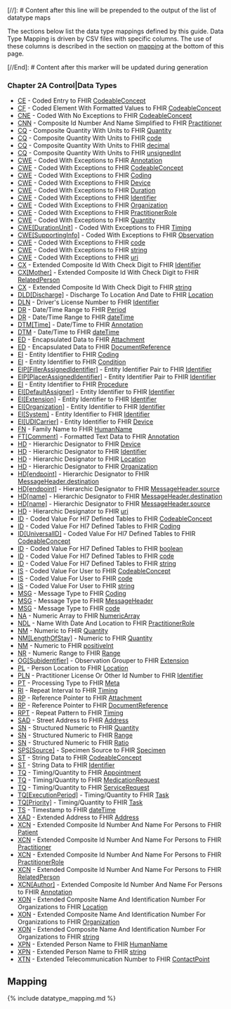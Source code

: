[//]: # Content after this line will be prepended to the output of the list of datatype maps

The sections below list the data type mappings defined by this guide.
Data Type Mapping is driven by CSV files with specific columns. The use of these columns
is described in the section on [mapping](#mapping) at the bottom of this page.

[//End]: # Content after this marker will be updated during generation

### Chapter 2A  Control|Data Types

* [CE](ConceptMap-datatype-ce-to-codeableconcept.html) - Coded Entry to FHIR [CodeableConcept](http://hl7.org/fhir/R4/datatypes.html#codeableconcept)
* [CF](ConceptMap-datatype-cf-to-codeableconcept.html) - Coded Element With Formatted Values to FHIR [CodeableConcept](http://hl7.org/fhir/R4/datatypes.html#codeableconcept)
* [CNE](ConceptMap-datatype-cne-to-codeableconcept.html) - Coded With No Exceptions to FHIR [CodeableConcept](http://hl7.org/fhir/R4/datatypes.html#codeableconcept)
* [CNN](ConceptMap-datatype-cnn-to-practitioner.html) - Composite Id Number And Name Simplified to FHIR [Practitioner](http://hl7.org/fhir/R4/practitioner.html)
* [CQ](ConceptMap-datatype-cq-to-quantity.html) - Composite Quantity With Units to FHIR [Quantity](http://hl7.org/fhir/R4/datatypes.html#quantity)
* [CQ](ConceptMap-datatype-cq-to-code.html) - Composite Quantity With Units to FHIR [code](http://hl7.org/fhir/R4/datatypes.html#code)
* [CQ](ConceptMap-datatype-cq-to-decimal.html) - Composite Quantity With Units to FHIR [decimal](http://hl7.org/fhir/R4/datatypes.html#decimal)
* [CQ](ConceptMap-datatype-cq-to-unsignedint.html) - Composite Quantity With Units to FHIR [unsignedInt](http://hl7.org/fhir/R4/datatypes.html#unsignedint)
* [CWE](ConceptMap-datatype-cwe-to-annotation.html) - Coded With Exceptions to FHIR [Annotation](http://hl7.org/fhir/R4/datatypes.html#annotation)
* [CWE](ConceptMap-datatype-cwe-to-codeableconcept.html) - Coded With Exceptions to FHIR [CodeableConcept](http://hl7.org/fhir/R4/datatypes.html#codeableconcept)
* [CWE](ConceptMap-datatype-cwe-to-coding.html) - Coded With Exceptions to FHIR [Coding](http://hl7.org/fhir/R4/datatypes.html#coding)
* [CWE](ConceptMap-datatype-cwe-to-device.html) - Coded With Exceptions to FHIR [Device](http://hl7.org/fhir/R4/device.html)
* [CWE](ConceptMap-datatype-cwe-to-duration.html) - Coded With Exceptions to FHIR [Duration](http://hl7.org/fhir/R4/datatypes.html#duration)
* [CWE](ConceptMap-datatype-cwe-to-identifier.html) - Coded With Exceptions to FHIR [Identifier](http://hl7.org/fhir/R4/datatypes.html#identifier)
* [CWE](ConceptMap-datatype-cwe-to-organization.html) - Coded With Exceptions to FHIR [Organization](http://hl7.org/fhir/R4/organization.html)
* [CWE](ConceptMap-datatype-cwe-to-practitionerrole.html) - Coded With Exceptions to FHIR [PractitionerRole](http://hl7.org/fhir/R4/practitionerrole.html)
* [CWE](ConceptMap-datatype-cwe-to-quantity.html) - Coded With Exceptions to FHIR [Quantity](http://hl7.org/fhir/R4/datatypes.html#quantity)
* [CWE[DurationUnit]](ConceptMap-datatype-cwe-durationunit-to-timing.html) - Coded With Exceptions to FHIR [Timing](http://hl7.org/fhir/R4/datatypes.html#timing)
* [CWE[SupportingInfo]](ConceptMap-datatype-cwe-supportinginfo-to-observation.html) - Coded With Exceptions to FHIR [Observation](http://hl7.org/fhir/R4/observation.html)
* [CWE](ConceptMap-datatype-cwe-to-code.html) - Coded With Exceptions to FHIR [code](http://hl7.org/fhir/R4/datatypes.html#code)
* [CWE](ConceptMap-datatype-cwe-to-string.html) - Coded With Exceptions to FHIR [string](http://hl7.org/fhir/R4/datatypes.html#string)
* [CWE](ConceptMap-datatype-cwe-to-uri.html) - Coded With Exceptions to FHIR [uri](http://hl7.org/fhir/R4/datatypes.html#uri)
* [CX](ConceptMap-datatype-cx-to-identifier.html) - Extended Composite Id With Check Digit to FHIR [Identifier](http://hl7.org/fhir/R4/datatypes.html#identifier)
* [CX[Mother]](ConceptMap-datatype-cx-mother-to-relatedperson.html) - Extended Composite Id With Check Digit to FHIR [RelatedPerson](http://hl7.org/fhir/R4/relatedperson.html)
* [CX](ConceptMap-datatype-cx-to-string.html) - Extended Composite Id With Check Digit to FHIR [string](http://hl7.org/fhir/R4/datatypes.html#string)
* [DLD[Discharge]](ConceptMap-datatype-dld-discharge-to-location.html) - Discharge To Location And Date to FHIR [Location](http://hl7.org/fhir/R4/location.html)
* [DLN](ConceptMap-datatype-dln-to-identifier.html) - Driver's License Number to FHIR [Identifier](http://hl7.org/fhir/R4/datatypes.html#identifier)
* [DR](ConceptMap-datatype-dr-to-period.html) - Date/Time Range to FHIR [Period](http://hl7.org/fhir/R4/datatypes.html#period)
* [DR](ConceptMap-datatype-dr-to-datetime.html) - Date/Time Range to FHIR [dateTime](http://hl7.org/fhir/R4/datatypes.html#datetime)
* [DTM[Time]](ConceptMap-datatype-dtm-time-to-annotation.html) - Date/Time to FHIR [Annotation](http://hl7.org/fhir/R4/datatypes.html#annotation)
* [DTM](ConceptMap-datatype-dtm-to-datetime.html) - Date/Time to FHIR [dateTime](http://hl7.org/fhir/R4/datatypes.html#datetime)
* [ED](ConceptMap-datatype-ed-to-attachment.html) - Encapsulated Data to FHIR [Attachment](http://hl7.org/fhir/R4/datatypes.html#attachment)
* [ED](ConceptMap-datatype-ed-to-documentreference.html) - Encapsulated Data to FHIR [DocumentReference](http://hl7.org/fhir/R4/documentreference.html)
* [EI](ConceptMap-datatype-ei-to-coding.html) - Entity Identifier to FHIR [Coding](http://hl7.org/fhir/R4/datatypes.html#coding)
* [EI](ConceptMap-datatype-ei-to-condition.html) - Entity Identifier to FHIR [Condition](http://hl7.org/fhir/R4/condition.html)
* [EIP[FillerAssignedIdentifier]](ConceptMap-datatype-eip-fillerassignedidentifier-to-identifier.html) - Entity Identifier Pair to FHIR [Identifier](http://hl7.org/fhir/R4/datatypes.html#identifier)
* [EIP[PlacerAssignedIdentifier]](ConceptMap-datatype-eip-placerassignedidentifier-to-identifier.html) - Entity Identifier Pair to FHIR [Identifier](http://hl7.org/fhir/R4/datatypes.html#identifier)
* [EI](ConceptMap-datatype-ei-to-procedure.html) - Entity Identifier to FHIR [Procedure](http://hl7.org/fhir/R4/procedure.html)
* [EI[DefaultAssigner]](ConceptMap-datatype-ei-defaultassigner-to-identifier.html) - Entity Identifier to FHIR [Identifier](http://hl7.org/fhir/R4/datatypes.html#identifier)
* [EI[Extension]](ConceptMap-datatype-ei-extension-to-identifier.html) - Entity Identifier to FHIR [Identifier](http://hl7.org/fhir/R4/datatypes.html#identifier)
* [EI[Organization]](ConceptMap-datatype-ei-organization-to-identifier.html) - Entity Identifier to FHIR [Identifier](http://hl7.org/fhir/R4/datatypes.html#identifier)
* [EI[System]](ConceptMap-datatype-ei-system-to-identifier.html) - Entity Identifier to FHIR [Identifier](http://hl7.org/fhir/R4/datatypes.html#identifier)
* [EI[UDICarrier]](ConceptMap-datatype-ei-udicarrier-to-device.html) - Entity Identifier to FHIR [Device](http://hl7.org/fhir/R4/device.html)
* [FN](ConceptMap-datatype-fn-to-humanname.html) - Family Name to FHIR [HumanName](http://hl7.org/fhir/R4/datatypes.html#humanname)
* [FT[Comment]](ConceptMap-datatype-ft-comment-to-annotation.html) - Formatted Text Data to FHIR [Annotation](http://hl7.org/fhir/R4/datatypes.html#annotation)
* [HD](ConceptMap-datatype-hd-to-device.html) - Hierarchic Designator to FHIR [Device](http://hl7.org/fhir/R4/device.html)
* [HD](ConceptMap-datatype-hd-to-identifier.html) - Hierarchic Designator to FHIR [Identifier](http://hl7.org/fhir/R4/datatypes.html#identifier)
* [HD](ConceptMap-datatype-hd-to-location.html) - Hierarchic Designator to FHIR [Location](http://hl7.org/fhir/R4/location.html)
* [HD](ConceptMap-datatype-hd-to-organization.html) - Hierarchic Designator to FHIR [Organization](http://hl7.org/fhir/R4/organization.html)
* [HD[endpoint]](ConceptMap-datatype-hd-endpoint-to-messageheader-destination.html) - Hierarchic Designator to FHIR [MessageHeader.destination](http://hl7.org/fhir/R4/messageheader-definitions.html#messageheader.destination)
* [HD[endpoint]](ConceptMap-datatype-hd-endpoint-to-messageheader-source.html) - Hierarchic Designator to FHIR [MessageHeader.source](http://hl7.org/fhir/R4/messageheader-definitions.html#messageheader.source)
* [HD[name]](ConceptMap-datatype-hd-name-to-messageheader-destination.html) - Hierarchic Designator to FHIR [MessageHeader.destination](http://hl7.org/fhir/R4/messageheader-definitions.html#messageheader.destination)
* [HD[name]](ConceptMap-datatype-hd-name-to-messageheader-source.html) - Hierarchic Designator to FHIR [MessageHeader.source](http://hl7.org/fhir/R4/messageheader-definitions.html#messageheader.source)
* [HD](ConceptMap-datatype-hd-to-uri.html) - Hierarchic Designator to FHIR [uri](http://hl7.org/fhir/R4/datatypes.html#uri)
* [ID](ConceptMap-datatype-id-to-codeableconcept.html) - Coded Value For Hl7 Defined Tables to FHIR [CodeableConcept](http://hl7.org/fhir/R4/datatypes.html#codeableconcept)
* [ID](ConceptMap-datatype-id-to-coding.html) - Coded Value For Hl7 Defined Tables to FHIR [Coding](http://hl7.org/fhir/R4/datatypes.html#coding)
* [ID[UniversalID]](ConceptMap-datatype-id-universalid-to-codeableconcept.html) - Coded Value For Hl7 Defined Tables to FHIR [CodeableConcept](http://hl7.org/fhir/R4/datatypes.html#codeableconcept)
* [ID](ConceptMap-datatype-id-to-boolean.html) - Coded Value For Hl7 Defined Tables to FHIR [boolean](http://hl7.org/fhir/R4/datatypes.html#boolean)
* [ID](ConceptMap-datatype-id-to-code.html) - Coded Value For Hl7 Defined Tables to FHIR [code](http://hl7.org/fhir/R4/datatypes.html#code)
* [ID](ConceptMap-datatype-id-to-string.html) - Coded Value For Hl7 Defined Tables to FHIR [string](http://hl7.org/fhir/R4/datatypes.html#string)
* [IS](ConceptMap-datatype-is-to-codeableconcept.html) - Coded Value For User to FHIR [CodeableConcept](http://hl7.org/fhir/R4/datatypes.html#codeableconcept)
* [IS](ConceptMap-datatype-is-to-code.html) - Coded Value For User to FHIR [code](http://hl7.org/fhir/R4/datatypes.html#code)
* [IS](ConceptMap-datatype-is-to-string.html) - Coded Value For User to FHIR [string](http://hl7.org/fhir/R4/datatypes.html#string)
* [MSG](ConceptMap-datatype-msg-to-coding.html) - Message Type to FHIR [Coding](http://hl7.org/fhir/R4/datatypes.html#coding)
* [MSG](ConceptMap-datatype-msg-to-messageheader.html) - Message Type to FHIR [MessageHeader](http://hl7.org/fhir/R4/messageheader.html)
* [MSG](ConceptMap-datatype-msg-to-code.html) - Message Type to FHIR [code](http://hl7.org/fhir/R4/datatypes.html#code)
* [NA](ConceptMap-datatype-na-to-numericarray.html) - Numeric Array to FHIR [NumericArray](http://hl7.org/fhir/R4/codesystem-numericarray.html)
* [NDL](ConceptMap-datatype-ndl-to-practitionerrole.html) - Name With Date And Location to FHIR [PractitionerRole](http://hl7.org/fhir/R4/practitionerrole.html)
* [NM](ConceptMap-datatype-nm-to-quantity.html) - Numeric to FHIR [Quantity](http://hl7.org/fhir/R4/datatypes.html#quantity)
* [NM[LengthOfStay]](ConceptMap-datatype-nm-lengthofstay-to-quantity.html) - Numeric to FHIR [Quantity](http://hl7.org/fhir/R4/datatypes.html#quantity)
* [NM](ConceptMap-datatype-nm-to-positiveint.html) - Numeric to FHIR [positiveInt](http://hl7.org/fhir/R4/datatypes.html#positiveint)
* [NR](ConceptMap-datatype-nr-to-range.html) - Numeric Range to FHIR [Range](http://hl7.org/fhir/R4/datatypes.html#range)
* [OG[Subidentifier]](ConceptMap-datatype-og-subidentifier-to-extension.html) - Observation Grouper to FHIR [Extension](http://hl7.org/fhir/R4/datatypes.html#extension)
* [PL](ConceptMap-datatype-pl-to-location.html) - Person Location to FHIR [Location](http://hl7.org/fhir/R4/location.html)
* [PLN](ConceptMap-datatype-pln-to-identifier.html) - Practitioner License Or Other Id Number to FHIR [Identifier](http://hl7.org/fhir/R4/datatypes.html#identifier)
* [PT](ConceptMap-datatype-pt-to-meta.html) - Processing Type to FHIR [Meta](http://hl7.org/fhir/R4/datatypes.html#meta)
* [RI](ConceptMap-datatype-ri-to-timing.html) - Repeat Interval to FHIR [Timing](http://hl7.org/fhir/R4/datatypes.html#timing)
* [RP](ConceptMap-datatype-rp-to-attachment.html) - Reference Pointer to FHIR [Attachment](http://hl7.org/fhir/R4/datatypes.html#attachment)
* [RP](ConceptMap-datatype-rp-to-documentreference.html) - Reference Pointer to FHIR [DocumentReference](http://hl7.org/fhir/R4/documentreference.html)
* [RPT](ConceptMap-datatype-rpt-to-timing.html) - Repeat Pattern to FHIR [Timing](http://hl7.org/fhir/R4/datatypes.html#timing)
* [SAD](ConceptMap-datatype-sad-to-address.html) - Street Address to FHIR [Address](http://hl7.org/fhir/R4/datatypes.html#address)
* [SN](ConceptMap-datatype-sn-to-quantity.html) - Structured Numeric to FHIR [Quantity](http://hl7.org/fhir/R4/datatypes.html#quantity)
* [SN](ConceptMap-datatype-sn-to-range.html) - Structured Numeric to FHIR [Range](http://hl7.org/fhir/R4/datatypes.html#range)
* [SN](ConceptMap-datatype-sn-to-ratio.html) - Structured Numeric to FHIR [Ratio](http://hl7.org/fhir/R4/datatypes.html#ratio)
* [SPS[Source]](ConceptMap-datatype-sps-source-to-specimen.html) - Specimen Source to FHIR [Specimen](http://hl7.org/fhir/R4/specimen.html)
* [ST](ConceptMap-datatype-st-to-codeableconcept.html) - String Data to FHIR [CodeableConcept](http://hl7.org/fhir/R4/datatypes.html#codeableconcept)
* [ST](ConceptMap-datatype-st-to-identifier.html) - String Data to FHIR [Identifier](http://hl7.org/fhir/R4/datatypes.html#identifier)
* [TQ](ConceptMap-datatype-tq-to-appointment.html) - Timing/Quantity to FHIR [Appointment](http://hl7.org/fhir/R4/appointment.html)
* [TQ](ConceptMap-datatype-tq-to-medicationrequest.html) - Timing/Quantity to FHIR [MedicationRequest](http://hl7.org/fhir/R4/medicationrequest.html)
* [TQ](ConceptMap-datatype-tq-to-servicerequest.html) - Timing/Quantity to FHIR [ServiceRequest](http://hl7.org/fhir/R4/servicerequest.html)
* [TQ[ExecutionPeriod]](ConceptMap-datatype-tq-executionperiod-to-task.html) - Timing/Quantity to FHIR [Task](http://hl7.org/fhir/R4/task.html)
* [TQ[Priority]](ConceptMap-datatype-tq-priority-to-task.html) - Timing/Quantity to FHIR [Task](http://hl7.org/fhir/R4/task.html)
* [TS](ConceptMap-datatype-ts-to-datetime.html) - Timestamp to FHIR [dateTime](http://hl7.org/fhir/R4/datatypes.html#datetime)
* [XAD](ConceptMap-datatype-xad-to-address.html) - Extended Address to FHIR [Address](http://hl7.org/fhir/R4/datatypes.html#address)
* [XCN](ConceptMap-datatype-xcn-to-patient.html) - Extended Composite Id Number And Name For Persons to FHIR [Patient](http://hl7.org/fhir/R4/patient.html)
* [XCN](ConceptMap-datatype-xcn-to-practitioner.html) - Extended Composite Id Number And Name For Persons to FHIR [Practitioner](http://hl7.org/fhir/R4/practitioner.html)
* [XCN](ConceptMap-datatype-xcn-to-practitionerrole.html) - Extended Composite Id Number And Name For Persons to FHIR [PractitionerRole](http://hl7.org/fhir/R4/practitionerrole.html)
* [XCN](ConceptMap-datatype-xcn-to-relatedperson.html) - Extended Composite Id Number And Name For Persons to FHIR [RelatedPerson](http://hl7.org/fhir/R4/relatedperson.html)
* [XCN[Author]](ConceptMap-datatype-xcn-author-to-annotation.html) - Extended Composite Id Number And Name For Persons to FHIR [Annotation](http://hl7.org/fhir/R4/datatypes.html#annotation)
* [XON](ConceptMap-datatype-xon-to-location.html) - Extended Composite Name And Identification Number For Organizations to FHIR [Location](http://hl7.org/fhir/R4/location.html)
* [XON](ConceptMap-datatype-xon-to-organization.html) - Extended Composite Name And Identification Number For Organizations to FHIR [Organization](http://hl7.org/fhir/R4/organization.html)
* [XON](ConceptMap-datatype-xon-to-string.html) - Extended Composite Name And Identification Number For Organizations to FHIR [string](http://hl7.org/fhir/R4/datatypes.html#string)
* [XPN](ConceptMap-datatype-xpn-to-humanname.html) - Extended Person Name to FHIR [HumanName](http://hl7.org/fhir/R4/datatypes.html#humanname)
* [XPN](ConceptMap-datatype-xpn-to-string.html) - Extended Person Name to FHIR [string](http://hl7.org/fhir/R4/datatypes.html#string)
* [XTN](ConceptMap-datatype-xtn-to-contactpoint.html) - Extended Telecommunication Number to FHIR [ContactPoint](http://hl7.org/fhir/R4/datatypes.html#contactpoint)
<h2 style='--heading-prefix: ""' id='mapping'>Mapping</h2>
{% include datatype_mapping.md %}
